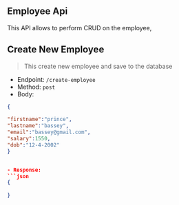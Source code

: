 ## Employee Api
This API allows to perform CRUD on the  employee, 

## Create New Employee
> This create new employee and save to the database

- Endpoint: `/create-employee`
- Method: `post`
- Body:

```json
{
  
"firstname":"prince",
"lastname":"bassey",
"email":"bassey@gmail.com",
"salary":1550,
"dob":"12-4-2002"
}


- Response:
```json
{
    
}

